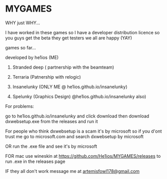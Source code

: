 # MYGAMES

WHY just WHY...

I have worked in these games so I have a developer distribution licence so you guys get the beta they get testers we all are happy
(YAY)


games so far...

developed by he1ios (ME)

1. Stranded deep ( partnership with the beamteam)

2. Terraria (Patnership with relogic)

3. Insanelunky (ONLY ME @ he1ios.github.io/insanelunky)

4. Spelunky (Graphics Design) @he1ios.github.io/insanelunky also)

For problems:

  go to he1ios.github.io/insanelunky and click download then download dxwebsetup.exe from the releases and run it
  
  For people who think dxwebsetup is a scam it's by microsoft so if you d'ont trust me go to microsoft.com and search dxwebsetup by microsoft
  
  OR run the .exe file and see it's by microsoft
  
  FOR mac use wineskin at https://github.com/He1ios/MYGAMES/releases to run .exe in the releases page
  
  IF they all don't work message me at artemisfowl178@gmail.com
